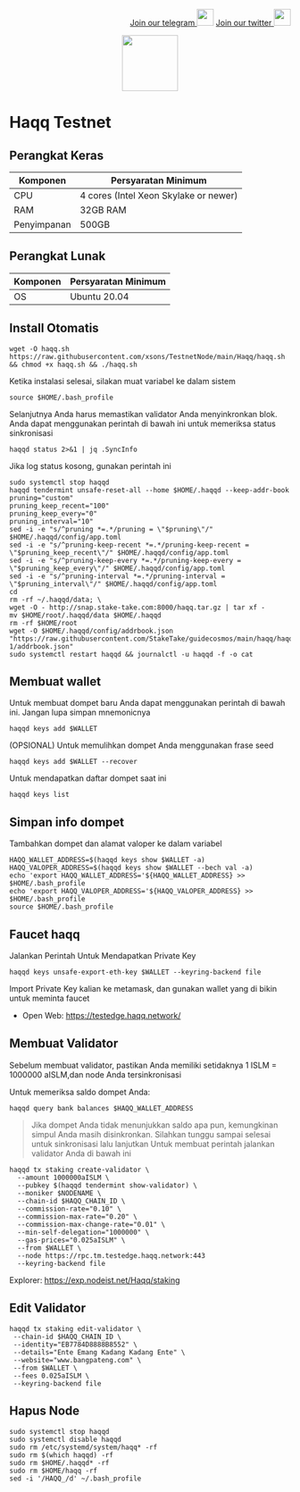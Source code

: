 <p style="font-size:14px" align="right">
<a href="https://t.me/BeritaCryptoo" target="_blank">Join our telegram <img src="https://user-images.githubusercontent.com/50621007/183283867-56b4d69f-bc6e-4939-b00a-72aa019d1aea.png" width="30"/></a>
<a href="https://twitter.com/BeritaCryptoo" target="_blank">Join our twitter <img src="https://user-images.githubusercontent.com/108946833/184274157-08210464-fa03-493d-b01c-2420c67a524f.jpg" width="30"/></a>
</p>

<p align="center">
  <img width="100" height="auto" src="https://user-images.githubusercontent.com/38981255/187036471-e23ab080-2e03-46b7-8513-23e1f6612b4a.png">
</p>

# Haqq Testnet
## Perangkat Keras

|  Komponen |  Persyaratan Minimum |
| ------------ | ------------ |
| CPU  | 4 cores (Intel Xeon Skylake or newer) |
| RAM | 32GB RAM  |
| Penyimpanan  | 500GB |

## Perangkat Lunak

|Komponen | Persyaratan Minimum |
| ------------ | ------------ |
| OS | Ubuntu 20.04 | 

## Install Otomatis
```console
wget -O haqq.sh https://raw.githubusercontent.com/xsons/TestnetNode/main/Haqq/haqq.sh && chmod +x haqq.sh && ./haqq.sh
```
Ketika instalasi selesai, silakan muat variabel ke dalam sistem
```console
source $HOME/.bash_profile
```
Selanjutnya Anda harus memastikan validator Anda menyinkronkan blok. Anda dapat menggunakan perintah di bawah ini untuk memeriksa status sinkronisasi
```console
haqqd status 2>&1 | jq .SyncInfo
```
Jika log status kosong, gunakan perintah ini
```console
sudo systemctl stop haqqd 
haqqd tendermint unsafe-reset-all --home $HOME/.haqqd --keep-addr-book 
pruning="custom" 
pruning_keep_recent="100" 
pruning_keep_every="0" 
pruning_interval="10" 
sed -i -e "s/^pruning *=.*/pruning = \"$pruning\"/" $HOME/.haqqd/config/app.toml 
sed -i -e "s/^pruning-keep-recent *=.*/pruning-keep-recent = \"$pruning_keep_recent\"/" $HOME/.haqqd/config/app.toml 
sed -i -e "s/^pruning-keep-every *=.*/pruning-keep-every = \"$pruning_keep_every\"/" $HOME/.haqqd/config/app.toml 
sed -i -e "s/^pruning-interval *=.*/pruning-interval = \"$pruning_interval\"/" $HOME/.haqqd/config/app.toml 
cd 
rm -rf ~/.haqqd/data; \ 
wget -O - http://snap.stake-take.com:8000/haqq.tar.gz | tar xf - 
mv $HOME/root/.haqqd/data $HOME/.haqqd 
rm -rf $HOME/root 
wget -O $HOME/.haqqd/config/addrbook.json "https://raw.githubusercontent.com/StakeTake/guidecosmos/main/haqq/haqq_53211-1/addrbook.json" 
sudo systemctl restart haqqd && journalctl -u haqqd -f -o cat
```
## Membuat wallet
Untuk membuat dompet baru Anda dapat menggunakan perintah di bawah ini. Jangan lupa simpan mnemonicnya
```console
haqqd keys add $WALLET
```
(OPSIONAL) Untuk memulihkan dompet Anda menggunakan frase seed
```console
haqqd keys add $WALLET --recover
```
Untuk mendapatkan daftar dompet saat ini
```console
haqqd keys list
```
## Simpan info dompet
Tambahkan dompet dan alamat valoper ke dalam variabel
```console
HAQQ_WALLET_ADDRESS=$(haqqd keys show $WALLET -a)
HAQQ_VALOPER_ADDRESS=$(haqqd keys show $WALLET --bech val -a)
echo 'export HAQQ_WALLET_ADDRESS='${HAQQ_WALLET_ADDRESS} >> $HOME/.bash_profile
echo 'export HAQQ_VALOPER_ADDRESS='${HAQQ_VALOPER_ADDRESS} >> $HOME/.bash_profile
source $HOME/.bash_profile
```
## Faucet haqq
Jalankan Perintah Untuk Mendapatkan Private Key
```console
haqqd keys unsafe-export-eth-key $WALLET --keyring-backend file
```
Import Private Key kalian ke metamask, dan gunakan wallet yang di bikin untuk meminta faucet
- Open Web: https://testedge.haqq.network/

## Membuat Validator
Sebelum membuat validator, pastikan Anda memiliki setidaknya 1 ISLM = 1000000 aISLM,dan node Anda tersinkronisasi

Untuk memeriksa saldo dompet Anda:
```console
haqqd query bank balances $HAQQ_WALLET_ADDRESS
```
> Jika dompet Anda tidak menunjukkan saldo apa pun, kemungkinan simpul Anda masih disinkronkan. Silahkan tunggu sampai selesai untuk sinkronisasi lalu lanjutkan
Untuk membuat perintah jalankan validator Anda di bawah ini
```console
haqqd tx staking create-validator \
  --amount 1000000aISLM \
  --pubkey $(haqqd tendermint show-validator) \
  --moniker $NODENAME \
  --chain-id $HAQQ_CHAIN_ID \
  --commission-rate="0.10" \
  --commission-max-rate="0.20" \
  --commission-max-change-rate="0.01" \
  --min-self-delegation="1000000" \
  --gas-prices="0.025aISLM" \
  --from $WALLET \
  --node https://rpc.tm.testedge.haqq.network:443
  --keyring-backend file
```
Explorer: https://exp.nodeist.net/Haqq/staking

## Edit Validator
```console
haqqd tx staking edit-validator \
 --chain-id $HAQQ_CHAIN_ID \
 --identity="EB7784D8888B8552" \
 --details="Ente Emang Kadang Kadang Ente" \
 --website="www.bangpateng.com" \
 --from $WALLET \
 --fees 0.025aISLM \
 --keyring-backend file
```
## Hapus Node
```console
sudo systemctl stop haqqd
sudo systemctl disable haqqd
sudo rm /etc/systemd/system/haqq* -rf
sudo rm $(which haqqd) -rf
sudo rm $HOME/.haqqd* -rf
sudo rm $HOME/haqq -rf
sed -i '/HAQQ_/d' ~/.bash_profile
```
